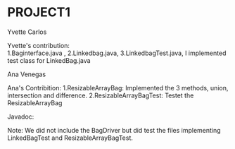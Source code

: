 # PROJECT1

Yvette Carlos

Yvette's contribution:  
    1.Baginterface.java , 
    2.Linkedbag.java, 
    3.LinkedbagTest.java, I implemented test class for LinkedBag.java

Ana Venegas

Ana's Contribition:
    1.ResizableArrayBag: Implemented the 3 methods, union, intersection and difference. 
    2.ResizableArrayBagTest: Testet the ResizableArrayBag

Javadoc: 

Note: We did not include the BagDriver but did test the files implementing LinkedBagTest and ResizableArrayBagTest.
